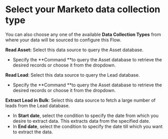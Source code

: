 # Select your Marketo data collection type

You can also choose any one of the available **Data Collection Types** from where your data will be sourced to configure this Flow.

**Read Asset:** Select this data source to query the Asset database.

* Specify the **Command **to query the Asset database to retrieve the desired records or choose it from the dropdown.&#x20;

**Read Lead**: Select this data source to query the Lead database.

* Specify the **Command **to query the Asset database to retrieve the desired records or choose it from the dropdown.&#x20;

**Extract Lead in Bulk**: Select this data source to fetch a large number of leads from the Lead database.

* In **Start date**, select the condition to specify the date from which you desire to extract data. This extracts data from the specified date.
* In **End date**, select the condition to specify the date till which you want to extract the data.
